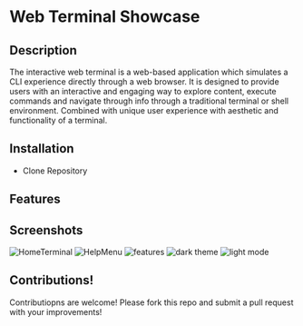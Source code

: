 # Web Terminal Showcase

## Description
The interactive web terminal is a web-based application which simulates a CLI experience directly through a web browser. It is designed to provide users with an interactive and engaging way to explore content, execute commands and navigate through info through a traditional terminal or shell environment. Combined with unique user experience with aesthetic and functionality of a terminal. 

## Installation
 - Clone Repository

## Features

## Screenshots 
![HomeTerminal](https://github.com/user-attachments/assets/cf924572-df8c-46cd-9198-b3440cde8a01)
![HelpMenu](https://github.com/user-attachments/assets/9db6f18e-f86e-41a4-b156-290c0af6e686)
![features](https://github.com/user-attachments/assets/251aa6d1-16dc-4d55-96cb-1af8a177aeda)
![dark theme](https://github.com/user-attachments/assets/40ae04c2-cc83-4590-a3dd-f25953f6b31e)
![light mode](https://github.com/user-attachments/assets/56c2ac5b-1e52-408d-a293-2e305d81f0ef)

## Contributions!

Contributiopns are welcome! 
Please fork this repo and submit a pull request with your improvements!

